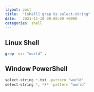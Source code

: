 ```yaml
---
layout: post
title:  "[shell] grep Vs select-string"
date:   2021-11-10 09:00:00 +0900
categories: shell
---
```


## Linux Shell
```bash
grep -nir "world" .
```


## Window PowerShell
```bash
select-string *.txt -pattern "world"
select-string *, */* -pattern "world"
```
